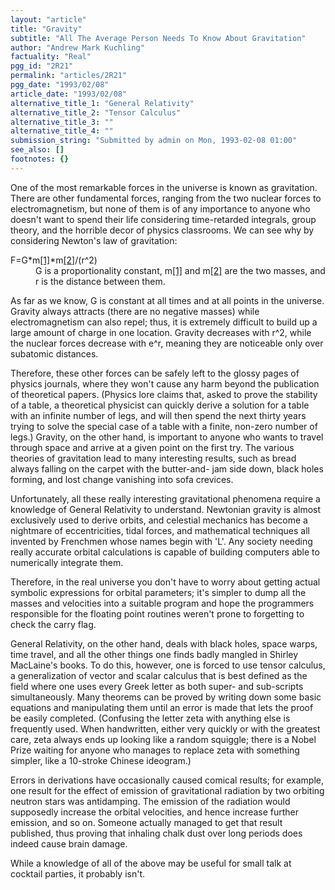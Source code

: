 ```yaml
---
layout: "article"
title: "Gravity"
subtitle: "All The Average Person Needs To Know About Gravitation"
author: "Andrew Mark Kuchling"
factuality: "Real"
pgg_id: "2R21"
permalink: "articles/2R21"
pgg_date: "1993/02/08"
article_date: "1993/02/08"
alternative_title_1: "General Relativity"
alternative_title_2: "Tensor Calculus"
alternative_title_3: ""
alternative_title_4: ""
submission_string: "Submitted by admin on Mon, 1993-02-08 01:00"
see_also: []
footnotes: {}
---
```

<div>
<p>One of the most remarkable forces in the universe is known as gravitation. There are other fundamental forces, ranging from the two nuclear forces to electromagnetism, but none of them is of any importance to anyone who doesn't want to spend their life considering time-retarded integrals, group theory, and the horrible decor of physics classrooms. We can see why by considering Newton's law of gravitation:</p>
<dl compact>
<dt>F=G*m<a href="#footnotes.1" class="footnote-link">[1]</a>*m<a href="#footnotes.2" class="footnote-link">[2]</a>/(r^2)</dt>
<dd>G is a proportionality constant, m<a href="#footnotes.1" class="footnote-link">[1]</a> and m<a href="#footnotes.2" class="footnote-link">[2]</a> are the two masses, and r is the distance between them.</dd>
</dl>
<p>As far as we know, G is constant at all times and at all points in the universe. Gravity always attracts (there are no negative masses) while electromagnetism can also repel; thus, it is extremely difficult to build up a large amount of charge in one location. Gravity decreases with r^2, while the nuclear forces decrease with e^r, meaning they are noticeable only over subatomic distances.</p>
<p>Therefore, these other forces can be safely left to the glossy pages of physics journals, where they won't cause any harm beyond the publication of theoretical papers. (Physics lore claims that, asked to prove the stability of a table, a theoretical physicist can quickly derive a solution for a table with an infinite number of legs, and will then spend the next thirty years trying to solve the special case of a table with a finite, non-zero number of legs.) Gravity, on the other hand, is important to anyone who wants to travel through space and arrive at a given point on the first try. The various theories of gravitation lead to many interesting results, such as bread always falling on the carpet with the butter-and- jam side down, black holes forming, and lost change vanishing into sofa crevices.</p>
<p>Unfortunately, all these really interesting gravitational phenomena require a knowledge of General Relativity to understand. Newtonian gravity is almost exclusively used to derive orbits, and celestial mechanics has become a nightmare of eccentricities, tidal forces, and mathematical techniques all invented by Frenchmen whose names begin with 'L'. Any society needing really accurate orbital calculations is capable of building computers able to numerically integrate them.</p>
<p>Therefore, in the real universe you don't have to worry about getting actual symbolic expressions for orbital parameters; it's simpler to dump all the masses and velocities into a suitable program and hope the programmers responsible for the floating point routines weren't prone to forgetting to check the carry flag.</p>
<p>General Relativity, on the other hand, deals with black holes, space warps, time travel, and all the other things one finds badly mangled in Shirley MacLaine's books. To do this, however, one is forced to use tensor calculus, a generalization of vector and scalar calculus that is best defined as the field where one uses every Greek letter as both super- and sub-scripts simultaneously. Many theorems can be proved by writing down some basic equations and manipulating them until an error is made that lets the proof be easily completed. (Confusing the letter zeta with anything else is frequently used. When handwritten, either very quickly or with the greatest care, zeta always ends up looking like a random squiggle; there is a Nobel Prize waiting for anyone who manages to replace zeta with something simpler, like a 10-stroke Chinese ideogram.)</p>
<p>Errors in derivations have occasionally caused comical results; for example, one result for the effect of emission of gravitational radiation by two orbiting neutron stars was antidamping. The emission of the radiation would supposedly increase the orbital velocities, and hence increase further emission, and so on. Someone actually managed to get that result published, thus proving that inhaling chalk dust over long periods does indeed cause brain damage.</p>
<p>While a knowledge of all of the above may be useful for small talk at cocktail parties, it probably isn't. <!--Amazon_CLS_IM_END--></p>
</div>

